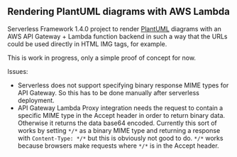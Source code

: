 ## Rendering PlantUML diagrams with AWS Lambda

Serverless Framework 1.4.0 project to render [PlantUML](http://plantuml.com) diagrams with an AWS API Gateway + Lambda
function backend in such a way that the URLs could be used directly in HTML IMG tags, for example.

This is work in progress, only a simple proof of concept for now.

Issues:
- Serverless does not support specifying binary response MIME types for API Gateway. So this has to be done manually after serverless deployment.
- API Gateway Lambda Proxy integration needs the request to contain a specific MIME type in the Accept header in order
to return binary data. Otherwise it returns the data base64 encoded. Currently this sort of works by setting `*/*` as a binary MIME type and 
returning a response with `Content-Type: */*` but this is obviously not good to do. `*/*` works because browsers make requests where `*/*` is in the Accept header.

